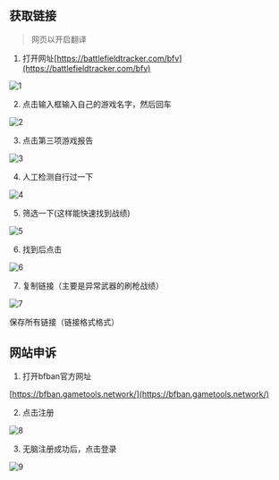 ## 获取链接

> 网页以开启翻译

1. 打开网址[https://battlefieldtracker.com/bfv](https://battlefieldtracker.com/bfv)

![1](https://s1.ax1x.com/2023/01/12/pSuZkmq.png)

2. 点击输入框输入自己的游戏名字，然后回车

![2](https://s1.ax1x.com/2023/01/12/pSuZup4.png)

3. 点击第三项游戏报告

![3](https://s1.ax1x.com/2023/01/12/pSuZQXR.png)

4. 人工检测自行过一下

![4](https://s1.ax1x.com/2023/01/12/pSuZJAK.png)

5. 筛选一下(这样能快速找到战绩)

![5](https://s1.ax1x.com/2023/01/12/pSu6TZd.png)

6. 找到后点击

![6](https://s1.ax1x.com/2023/01/12/pSu6HII.png)

7. 复制链接（主要是异常武器的刷枪战绩）

![7](https://s1.ax1x.com/2023/01/12/pSu67dA.png)

保存所有链接（链接格式格式）

## 网站申诉

1. 打开bfban官方网址

[https://bfban.gametools.network/](https://bfban.gametools.network/)

2. 点击注册

![8](C:\Users\21006\Desktop\DOCS\_images\8.png)

3. 无脑注册成功后，点击登录

![9](C:\Users\21006\Desktop\DOCS\_images\9.png)
